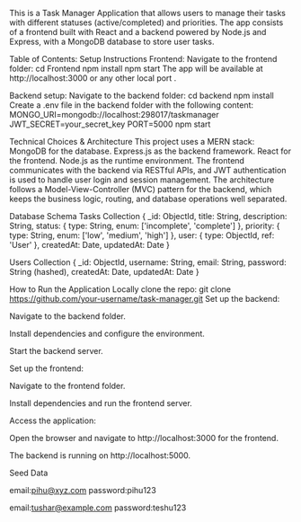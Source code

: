 This is a Task Manager Application that allows users to manage their tasks with different statuses (active/completed) and priorities. The app consists of a frontend built with React and a backend powered by Node.js and Express, with a MongoDB database to store user tasks.

Table of Contents:
Setup Instructions
Frontend:
Navigate to the frontend folder:
cd Frontend
npm install
npm start
The app will be available at http://localhost:3000 or any other local port .


Backend setup:
Navigate to the backend folder:
cd backend
npm install
Create a .env file in the backend folder with the following content:
MONGO_URI=mongodb://localhost:298017/taskmanager
JWT_SECRET=your_secret_key
PORT=5000
npm start



Technical Choices & Architecture
This project uses a MERN stack:
MongoDB for the database.
Express.js as the backend framework.
React for the frontend.
Node.js as the runtime environment.
The frontend communicates with the backend via RESTful APIs, and JWT authentication is used to handle user login and session management.
The architecture follows a Model-View-Controller (MVC) pattern for the backend, which keeps the business logic, routing, and database operations well separated.


Database Schema
Tasks Collection
{
  _id: ObjectId,
  title: String,
  description: String,
  status: { type: String, enum: ['incomplete', 'complete'] },
  priority: { type: String, enum: ['low', 'medium', 'high'] },
  user: { type: ObjectId, ref: 'User' },
  createdAt: Date,
  updatedAt: Date
}

Users Collection
{
  _id: ObjectId,
  username: String,
  email: String,
  password: String (hashed),
  createdAt: Date,
  updatedAt: Date
}



How to Run the Application Locally
clone the repo:
git clone https://github.com/your-username/task-manager.git
Set up the backend:

Navigate to the backend folder.

Install dependencies and configure the environment.

Start the backend server.

Set up the frontend:

Navigate to the frontend folder.

Install dependencies and run the frontend server.

Access the application:

Open the browser and navigate to http://localhost:3000 for the frontend.

The backend is running on http://localhost:5000.


Seed Data


email:pihu@xyz.com
password:pihu123

email:tushar@example.com
password:teshu123

